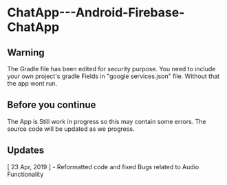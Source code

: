 # ChatApp---Android-Firebase-ChatApp

## Warning

The Gradle file has been edited for security purpose. You need to include your own project's gradle Fields in "google services.json" file.
Without that the app wont run.

## Before you continue

The App is Still work in progress so this may contain some errors. The source code will be updated as we progress.


## Updates

[ 23 Apr, 2019 ] - Reformatted code and fixed Bugs related to Audio Functionality
